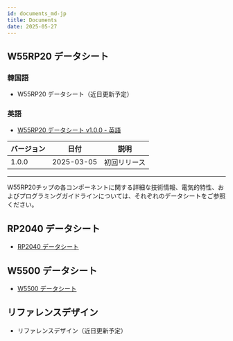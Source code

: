 ```yaml
---
id: documents_md-jp
title: Documents 
date: 2025-05-27  
---
```


## W55RP20 データシート

### 韓国語  
- W55RP20 データシート（近日更新予定）  

### 英語  
- <a href="/img/products/w55rp20/W55RP20_ds_v100e.pdf" target="_blank">W55RP20 データシート v1.0.0 - 英語</a>  

| バージョン | 日付       | 説明                                                                                                                   |  
| ---------- | ---------- | -------------------------------------------------------------------------------------------------------------------- |  
| 1.0.0      | 2025-03-05 | 初回リリース                                                                                                         |  

-------------------  
W55RP20チップの各コンポーネントに関する詳細な技術情報、電気的特性、およびプログラミングガイドラインについては、それぞれのデータシートをご参照ください。  

## RP2040 データシート  
- [RP2040 データシート](https://www.raspberrypi.com/documentation/microcontrollers/rp2040.html#documentation)  

## W5500 データシート  
- [W5500 データシート](https://docs.wiznet.io/Product/iEthernet/W5500/datasheet)  

## リファレンスデザイン  
  - リファレンスデザイン（近日更新予定）  